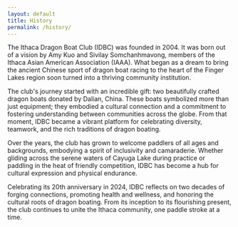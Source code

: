 ```yaml
---
layout: default
title: History
permalink: /history/
---
```


The Ithaca Dragon Boat Club (IDBC) was founded in 2004. It was born out of a vision by
Amy Kuo and Sivilay Somchanhmavong, members of the Ithaca Asian American Association
(IAAA). What began as a dream to bring the ancient Chinese sport of dragon boat racing to
the heart of the Finger Lakes region soon turned into a thriving community institution.

The club's journey started with an incredible gift: two beautifully crafted dragon boats
donated by Dalian, China. These boats symbolized more than just equipment; they
embodied a cultural connection and a commitment to fostering understanding between
communities across the globe. From that moment, IDBC became a vibrant platform for
celebrating diversity, teamwork, and the rich traditions of dragon boating.

Over the years, the club has grown to welcome paddlers of all ages and backgrounds,
embodying a spirit of inclusivity and camaraderie. Whether gliding across the serene waters
of Cayuga Lake during practice or paddling in the heat of friendly competition, IDBC has
become a hub for cultural expression and physical endurance.

Celebrating its 20th anniversary in 2024, IDBC reflects on two decades of forging
connections, promoting health and wellness, and honoring the cultural roots of dragon
boating. From its inception to its flourishing present, the club continues to unite the Ithaca
community, one paddle stroke at a time.